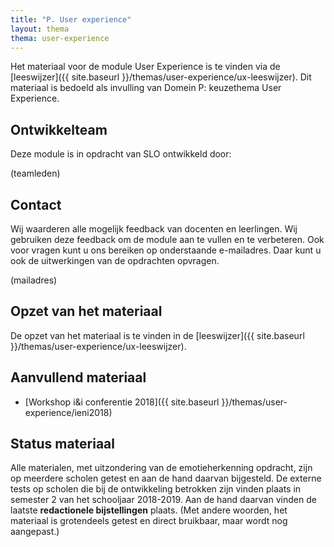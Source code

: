```yaml
---
title: "P. User experience"
layout: thema
thema: user-experience
---
```


Het materiaal voor de module User Experience is te vinden via de [leeswijzer]({{ site.baseurl }}/themas/user-experience/ux-leeswijzer).
Dit materiaal is bedoeld als invulling van Domein P: keuzethema User Experience.

## Ontwikkelteam

Deze module is in opdracht van SLO ontwikkeld door:

(teamleden)

## Contact

Wij waarderen alle mogelijk feedback van docenten en leerlingen.
Wij gebruiken deze feedback om de module aan te vullen en te verbeteren.
Ook voor vragen kunt u ons bereiken op onderstaande e-mailadres.
Daar kunt u ook de uitwerkingen van de opdrachten opvragen.

(mailadres)

## Opzet van het materiaal

De opzet van het materiaal is te vinden in de [leeswijzer]({{ site.baseurl }}/themas/user-experience/ux-leeswijzer).

## Aanvullend materiaal

* [Workshop i&i conferentie 2018]({{ site.baseurl }}/themas/user-experience/ieni2018)

## Status materiaal

Alle materialen, met uitzondering van de emotieherkenning opdracht, zijn op meerdere scholen getest en aan de hand daarvan bijgesteld.
De externe tests op scholen die bij de ontwikkeling betrokken zijn vinden plaats in semester 2 van het schooljaar 2018-2019.
Aan de hand daarvan vinden de laatste **redactionele bijstellingen** plaats.
(Met andere woorden, het materiaal is grotendeels getest en direct bruikbaar, maar wordt nog aangepast.)
